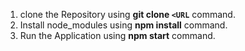 1. clone the Repository using **git clone `<URL`** command.
2. Install node_modules using **npm install** command.
3. Run the Application using **npm start** command.
